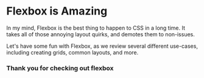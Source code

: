 # Flexbox is Amazing

In my mind, Flexbox is the best thing to happen to CSS in a long time. It takes all of those annoying layout quirks, and demotes them to non-issues.

Let's have some fun with Flexbox, as we review several different use-cases, including creating grids, common layouts, and more.

### Thank you for checking out flexbox